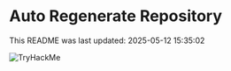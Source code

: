 # Auto Regenerate Repository

This README was last updated: 2025-05-12 15:35:02

 ![TryHackMe](https://tryhackme.com/badge/533634)